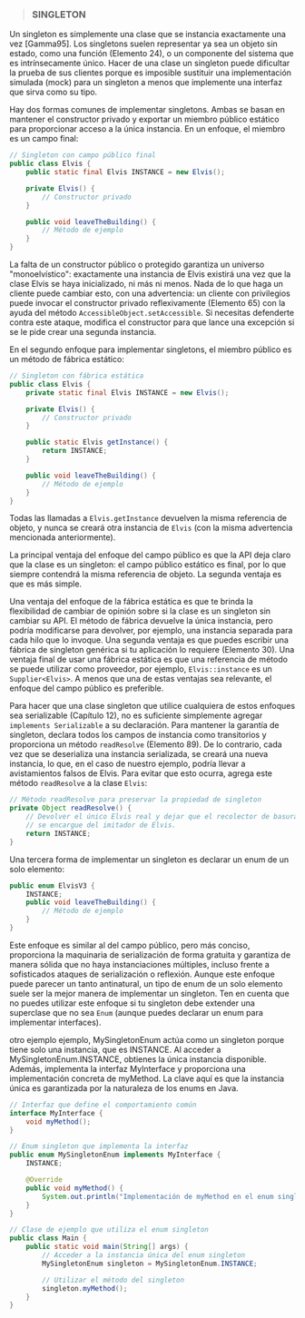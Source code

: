 > ### SINGLETON
>
Un singleton es simplemente una clase que se instancia exactamente una vez [Gamma95]. Los singletons suelen representar ya sea un objeto sin estado, como una función (Elemento 24), o un componente del sistema que es intrínsecamente único. Hacer de una clase un singleton puede dificultar la prueba de sus clientes porque es imposible sustituir una implementación simulada (mock) para un singleton a menos que implemente una interfaz que sirva como su tipo.

Hay dos formas comunes de implementar singletons. Ambas se basan en mantener el constructor privado y exportar un miembro público estático para proporcionar acceso a la única instancia. En un enfoque, el miembro es un campo final:

```java
// Singleton con campo público final
public class Elvis {
    public static final Elvis INSTANCE = new Elvis();

    private Elvis() { 
        // Constructor privado
    }

    public void leaveTheBuilding() { 
        // Método de ejemplo
    }
}
```

La falta de un constructor público o protegido garantiza un universo "monoelvístico": exactamente una instancia de Elvis existirá una vez que la clase Elvis se haya inicializado, ni más ni menos. Nada de lo que haga un cliente puede cambiar esto, con una advertencia: un cliente con privilegios puede invocar el constructor privado reflexivamente (Elemento 65) con la ayuda del método `AccessibleObject.setAccessible`. Si necesitas defenderte contra este ataque, modifica el constructor para que lance una excepción si se le pide crear una segunda instancia.

En el segundo enfoque para implementar singletons, el miembro público es un método de fábrica estático:

```java
// Singleton con fábrica estática
public class Elvis {
    private static final Elvis INSTANCE = new Elvis();

    private Elvis() { 
        // Constructor privado
    }

    public static Elvis getInstance() { 
        return INSTANCE; 
    }

    public void leaveTheBuilding() { 
        // Método de ejemplo
    }
}
```


Todas las llamadas a `Elvis.getInstance` devuelven la misma referencia de objeto, y nunca se creará otra instancia de `Elvis` (con la misma advertencia mencionada anteriormente).


La principal ventaja del enfoque del campo público es que la API deja claro que la clase es un singleton: el campo público estático es final, por lo que siempre contendrá la misma referencia de objeto. La segunda ventaja es que es más simple.

Una ventaja del enfoque de la fábrica estática es que te brinda la flexibilidad de cambiar de opinión sobre si la clase es un singleton sin cambiar su API. El método de fábrica devuelve la única instancia, pero podría modificarse para devolver, por ejemplo, una instancia separada para cada hilo que lo invoque. Una segunda ventaja es que puedes escribir una fábrica de singleton genérica si tu aplicación lo requiere (Elemento 30). Una ventaja final de usar una fábrica estática es que una referencia de método se puede utilizar como proveedor, por ejemplo, `Elvis::instance` es un `Supplier<Elvis>`. A menos que una de estas ventajas sea relevante, el enfoque del campo público es preferible.

Para hacer que una clase singleton que utilice cualquiera de estos enfoques sea serializable (Capítulo 12), no es suficiente simplemente agregar `implements Serializable` a su declaración. Para mantener la garantía de singleton, declara todos los campos de instancia como transitorios y proporciona un método `readResolve` (Elemento 89). De lo contrario, cada vez que se deserializa una instancia serializada, se creará una nueva instancia, lo que, en el caso de nuestro ejemplo, podría llevar a avistamientos falsos de Elvis. Para evitar que esto ocurra, agrega este método `readResolve` a la clase `Elvis`:

```java
// Método readResolve para preservar la propiedad de singleton
private Object readResolve() {
    // Devolver el único Elvis real y dejar que el recolector de basura
    // se encargue del imitador de Elvis.
    return INSTANCE;
}
```

Una tercera forma de implementar un singleton es declarar un enum de un solo elemento:

```java
public enum ElvisV3 {
    INSTANCE;
    public void leaveTheBuilding() {
        // Método de ejemplo
    }
}
```
Este enfoque es similar al del campo público, pero más conciso, proporciona la maquinaria de serialización de forma gratuita y garantiza de manera sólida que no haya instanciaciones múltiples, incluso frente a sofisticados ataques de serialización o reflexión. Aunque este enfoque puede parecer un tanto antinatural, un tipo de enum de un solo elemento suele ser la mejor manera de implementar un singleton. Ten en cuenta que no puedes utilizar este enfoque si tu singleton debe extender una superclase que no sea `Enum` (aunque puedes declarar un enum para implementar interfaces).


otro ejemplo ejemplo, MySingletonEnum actúa como un singleton porque tiene solo una instancia, que es INSTANCE. Al acceder a MySingletonEnum.INSTANCE, obtienes la única instancia disponible. Además, implementa la interfaz MyInterface y proporciona una implementación concreta de myMethod. La clave aquí es que la instancia única es garantizada por la naturaleza de los enums en Java.

```java
// Interfaz que define el comportamiento común
interface MyInterface {
    void myMethod();
}

// Enum singleton que implementa la interfaz
public enum MySingletonEnum implements MyInterface {
    INSTANCE;

    @Override
    public void myMethod() {
        System.out.println("Implementación de myMethod en el enum singleton");
    }
}

// Clase de ejemplo que utiliza el enum singleton
public class Main {
    public static void main(String[] args) {
        // Acceder a la instancia única del enum singleton
        MySingletonEnum singleton = MySingletonEnum.INSTANCE;

        // Utilizar el método del singleton
        singleton.myMethod();
    }
}

```
